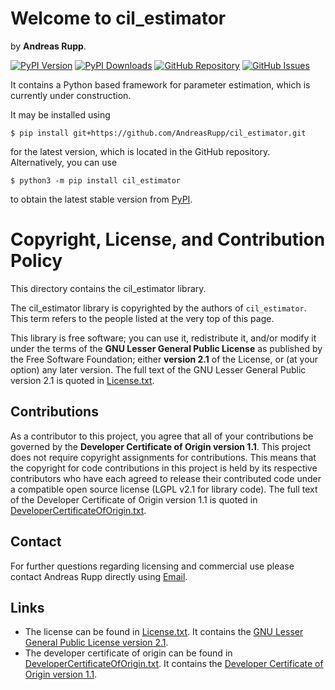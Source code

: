 # Welcome to cil_estimator

by **Andreas Rupp**.

[![PyPI Version](https://badge.fury.io/py/cil_estimator.svg)](
https://badge.fury.io/py/cil_estimator)
[![PyPI Downloads](https://img.shields.io/pypi/dm/cil_estimator.svg?label=PyPI%20downloads)](
https://pypi.org/project/cil_estimator/)
[![GitHub Repository](https://img.shields.io/badge/Source_code-GitHub-red.svg)](
https://github.com/AndreasRupp/cil_estimator)
[![GitHub Issues](https://img.shields.io/badge/Issue_tracking-GitHub-blue.svg)](
https://github.com/AndreasRupp/cil_estimator/issues)

It contains a Python based framework for parameter estimation, which is currently under
construction.

It may be installed using

    $ pip install git+https://github.com/AndreasRupp/cil_estimator.git

for the latest version, which is located in the GitHub repository. Alternatively, you can use

    $ python3 -m pip install cil_estimator

to obtain the latest stable version from [PyPI](https://pypi.org/).


# Copyright, License, and Contribution Policy

This directory contains the cil_estimator library.

The cil_estimator library is copyrighted by the authors of `cil_estimator`. This term refers to the
people listed at the very top of this page.

This library is free software; you can use it, redistribute it, and/or modify it under the terms
of the <b>GNU Lesser General Public License</b> as published by the Free Software Foundation; either
<b>version 2.1</b> of the License, or (at your option) any later version. The full text of the GNU
Lesser General Public version 2.1 is quoted in [License.txt](
https://github.com/AndreasRupp/cil_estimator/blob/main/License.txt).


## Contributions

As a contributor to this project, you agree that all of your contributions be governed by the
<b>Developer Certificate of Origin version 1.1</b>. This project does not require copyright
assignments for contributions. This means that the copyright for code contributions in this project
is held by its respective contributors who have each agreed to release their contributed code under
a compatible open source license (LGPL v2.1 for library code). The full text of the Developer
Certificate of Origin version 1.1 is quoted in [DeveloperCertificateOfOrigin.txt](
https://github.com/AndreasRupp/cil_estimator/blob/main/DeveloperCertificateOfOrigin.txt).


## Contact

For further questions regarding licensing and commercial use please contact Andreas Rupp directly
using [Email](mailto:info@rupp.ink).


## Links

- The license can be found in [License.txt](
  https://github.com/AndreasRupp/cil_estimator/blob/main/License.txt). It contains the [GNU Lesser
  General Public License version 2.1](https://www.gnu.org/licenses/old-licenses/lgpl-2.1.en.html).
- The developer certificate of origin can be found in [DeveloperCertificateOfOrigin.txt](
  https://github.com/AndreasRupp/cil_estimator/blob/main/DeveloperCertificateOfOrigin.txt). It
  contains the [Developer Certificate of Origin version 1.1](https://developercertificate.org/).
